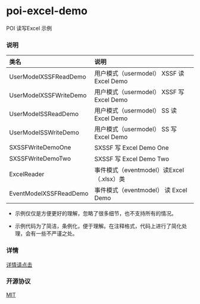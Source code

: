 # poi-excel-demo

POI 读写Excel 示例

### 说明

|类名|说明|
|:-|:-|
|UserModelXSSFReadDemo|用户模式（usermodel） XSSF 读 Excel Demo|
|UserModelXSSFWriteDemo|用户模式（usermodel） XSSF 写 Excel Demo|
|UserModelSSReadDemo|用户模式（usermodel） SS 读 Excel Demo|
|UserModelSSWriteDemo|用户模式（usermodel） SS 写 Excel Demo|
|SXSSFWriteDemoOne|SXSSF 写 Excel Demo One|
|SXSSFWriteDemoTwo|SXSSF 写 Excel Demo Two|
|ExcelReader|事件模式（eventmodel）读Excel（.xlsx）类|
|EventModelXSSFReadDemo|事件模式（eventmodel） 读 Excel Demo|

* 示例仅仅是方便更好的理解，忽略了很多细节，也不支持所有的情况。

* 示例代码为了简洁，条例化，便于理解。在注释格式，代码上进行了简化处理，会有一些不严谨之处。

### 详情

[详情请点击](https://www.jianshu.com/p/b9a386f0b863)

### 开源协议

[MIT](./LICENSE)